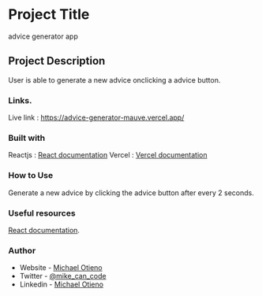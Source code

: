 # Project Title
advice generator app

## Project Description

User is able to generate a new advice onclicking a advice button.

### Links.
Live link : https://advice-generator-mauve.vercel.app/

### Built with

Reactjs : [React documentation](https://reactjs.org/)
Vercel : [Vercel documentation](https://vercel.com/)

###  How to Use

Generate a new advice by clicking the advice button after every 2 seconds.

### Useful resources

[React documentation](https://reactjs.org/).

### Author
- Website - [Michael Otieno](https://otieno-mike.netlify.app/dist/index.html)
- Twitter - [@mike_can_code](https://www.twitter.com/mike_can_code)
- Linkedin - [Michael Otieno](https://www.linkedin.com/in/michael-oduor-otieno/)
